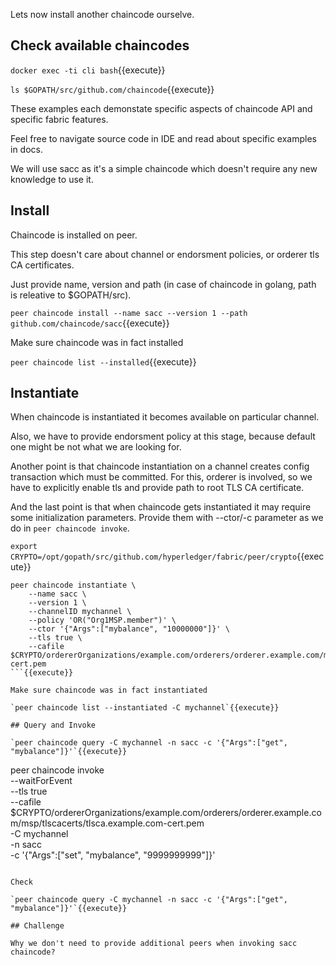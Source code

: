 Lets now install another chaincode ourselve.

## Check available chaincodes

`docker exec -ti cli bash`{{execute}}

`ls $GOPATH/src/github.com/chaincode`{{execute}}

These examples each demonstate specific aspects of chaincode API and specific fabric features. 

Feel free to navigate source code in IDE and read about specific examples in docs. 

We will use sacc as it's a simple chaincode which doesn't require any new knowledge to use it.

## Install

Chaincode is installed on peer.

This step doesn't care about channel or endorsment policies, or orderer tls CA certificates.

Just provide name, version and path (in case of chaincode in golang, path is releative to $GOPATH/src).

`peer chaincode install --name sacc --version 1 --path github.com/chaincode/sacc`{{execute}}

Make sure chaincode was in fact installed

`peer chaincode list --installed`{{execute}}

## Instantiate

When chaincode is instantiated it becomes available on particular channel.

Also, we have to provide endorsment policy at this stage, because default one might be not what we are looking for.

Another point is that chaincode instantiation on a channel creates config transaction which must be committed. 
For this, orderer is involved, so we have to explicitly enable tls and provide path to root TLS CA certificate.

And the last point is that when chaincode gets instantiated it may require some initialization parameters. 
Provide them with --ctor/-c parameter as we do in `peer chaincode invoke`.

`export CRYPTO=/opt/gopath/src/github.com/hyperledger/fabric/peer/crypto`{{execute}}

```
peer chaincode instantiate \
    --name sacc \
    --version 1 \
    --channelID mychannel \
    --policy 'OR("Org1MSP.member")' \
    --ctor '{"Args":["mybalance", "10000000"]}' \
    --tls true \
    --cafile $CRYPTO/ordererOrganizations/example.com/orderers/orderer.example.com/msp/tlscacerts/tlsca.example.com-cert.pem
```{{execute}}

Make sure chaincode was in fact instantiated

`peer chaincode list --instantiated -C mychannel`{{execute}}

## Query and Invoke

`peer chaincode query -C mychannel -n sacc -c '{"Args":["get", "mybalance"]}'`{{execute}}

```
peer chaincode invoke \
    --waitForEvent \
    --tls true \
    --cafile $CRYPTO/ordererOrganizations/example.com/orderers/orderer.example.com/msp/tlscacerts/tlsca.example.com-cert.pem \
    -C mychannel \
    -n sacc \
    -c '{"Args":["set", "mybalance", "9999999999"]}'
```{{execute}}

Check

`peer chaincode query -C mychannel -n sacc -c '{"Args":["get", "mybalance"]}'`{{execute}}

## Challenge

Why we don't need to provide additional peers when invoking sacc chaincode?
